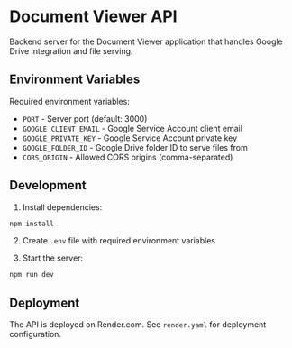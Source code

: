 # Document Viewer API

Backend server for the Document Viewer application that handles Google Drive integration and file serving.

## Environment Variables

Required environment variables:
- `PORT` - Server port (default: 3000)
- `GOOGLE_CLIENT_EMAIL` - Google Service Account client email
- `GOOGLE_PRIVATE_KEY` - Google Service Account private key
- `GOOGLE_FOLDER_ID` - Google Drive folder ID to serve files from
- `CORS_ORIGIN` - Allowed CORS origins (comma-separated)

## Development

1. Install dependencies:
```bash
npm install
```

2. Create `.env` file with required environment variables

3. Start the server:
```bash
npm run dev
```

## Deployment

The API is deployed on Render.com. See `render.yaml` for deployment configuration.